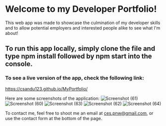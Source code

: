 # Welcome to my Developer Portfolio! 

This web app was made to showcase the culmination of my developer skills and to allow potential employers and interested people alike to see what I'm about!

## To run this app locally, simply clone the file and type npm install followed by npm start into the console. 

### To see a live version of the app, check the following link:

https://csandu123.github.io/MyPortfolio/

Here are some screenshots of the application: 
![Screenshot (61)](https://user-images.githubusercontent.com/107908345/210041010-97a9d4e2-30f7-4cce-a1a2-e748a139b906.png)
![Screenshot (60)](https://user-images.githubusercontent.com/107908345/210041017-9de6e75b-3c3a-484b-82a6-b4e2ab686b8d.png)
![Screenshot (63)](https://user-images.githubusercontent.com/107908345/210041018-13c54063-4e44-4f0e-b358-bf2642be01d7.png)
![Screenshot (62)](https://user-images.githubusercontent.com/107908345/210041021-1234d499-6bf2-435a-bcc5-85da8155c612.png)
![Screenshot (64)](https://user-images.githubusercontent.com/107908345/210041024-8dc24a79-75d7-4c47-9fbb-a263c36cddeb.png)

To contact me, feel free to shoot me an email at ces.pnw@gmail.com, or use the contact form at the bottom of the page. 
